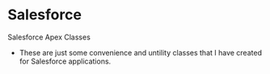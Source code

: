 # Salesforce
Salesforce Apex Classes

- These are just some convenience and untility classes that I have created for Salesforce applications.
